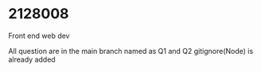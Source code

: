 # 2128008
Front end web dev

All question are in the main branch named as Q1 and Q2
gitignore(Node) is already added
